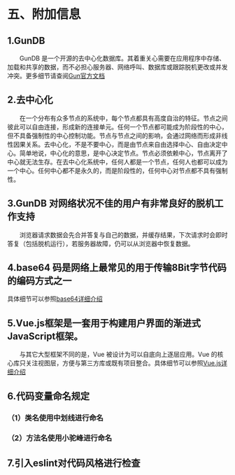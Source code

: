 # 五、附加信息

## 1.GunDB

  GunDB 是一个开源的去中心化数据库。其着重关心需要在应用程序中存储、加载和共享的数据，而不必担心服务器、网络呼叫、数据库或跟踪脱机更改或并发冲突。更多细节请查阅[Gun官方文档](https://gun.eco/docs/Todo-Dapp)

## 2.去中心化

  在一个分布有众多节点的系统中，每个节点都具有高度自治的特征。节点之间彼此可以自由连接，形成新的连接单元。任何一个节点都可能成为阶段性的中心，但不具备强制性的中心控制功能。节点与节点之间的影响，会通过网络而形成非线性因果关系。去中心化，不是不要中心，而是由节点来自由选择中心、自由决定中心。简单地说，中心化的意思，是中心决定节点。节点必须依赖中心，节点离开了中心就无法生存。在去中心化系统中，任何人都是一个节点，任何人也都可以成为一个中心。任何中心都不是永久的，而是阶段性的，任何中心对节点都不具有强制性。

## 3.GunDB 对网络状况不佳的用户有非常良好的脱机工作支持

  浏览器请求数据会先合并答复与自己的数据，并缓存结果，下次请求时会即时答复（包括脱机运行），若服务器故障，仍可以从浏览器中恢复数据。

## 4.base64 码是网络上最常见的用于传输8Bit字节代码的编码方式之一

具体细节可以参照[base64详细介绍](https://baike.so.com/doc/5126695-5356001.html)

## 5.Vue.js框架是一套用于构建用户界面的渐进式JavaScript框架。

  与其它大型框架不同的是，Vue 被设计为可以自底向上逐层应用。Vue 的核心库只关注视图层，方便与第三方库或既有项目整合。具体细节可以参照[Vue.js详细介绍](https://baike.so.com/doc/25404384-26428381.html)

## 6.代码变量命名规定

### （1）类名使用中划线进行命名

### （2）方法名使用小驼峰进行命名

## 7.引入eslint对代码风格进行检查
